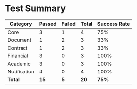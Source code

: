 # Test Summary

| Category | Passed | Failed | Total | Success Rate |
|----------|--------|--------|-------|-------------|
| Core | 3 | 1 | 4 | 75% |
| Document | 1 | 2 | 3 | 33% |
| Contract | 1 | 2 | 3 | 33% |
| Financial | 3 | 0 | 3 | 100% |
| Academic | 3 | 0 | 3 | 100% |
| Notification | 4 | 0 | 4 | 100% |
| **Total** | **15** | **5** | **20** | **75%** |
